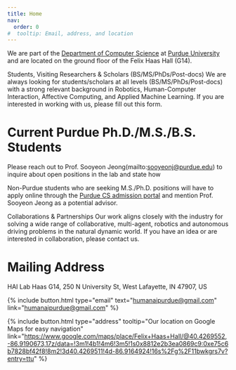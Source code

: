 ```yaml
---
title: Home
nav:
  order: 0
#  tooltip: Email, address, and location
---
```



We are part of the [Department of Computer Science](https://www.cs.purdue.edu/) at [Purdue University](https://www.purdue.edu/) and are located on the ground floor of the Felix Haas Hall (G14).

Students, Visiting Researchers & Scholars (BS/MS/PhDs/Post-docs)
We are always looking for students/scholars at all levels (BS/MS/PhDs/Post-docs) with a strong relevant background in Robotics, Human-Computer Interaction, Affective Computing, and Applied Machine Learning. If you are interested in working with us, please fill out this form. 

# Current Purdue Ph.D./M.S./B.S. Students 
Please reach out to Prof. Sooyeon Jeong(mailto:sooyeonj@purdue.edu) to inquire about open positions in the lab and state how 

Non-Purdue students who are seeking M.S./Ph.D. positions will have to apply online through the [Purdue CS admission portal](https://www.cs.purdue.edu/graduate/index.html) and mention Prof. Sooyeon Jeong as a potential advisor.

Collaborations & Partnerships
Our work aligns closely with the industry for solving a wide range of collaborative, multi-agent, robotics and autonomous driving problems in the natural dynamic world. If you have an idea or are interested in collaboration, please contact us.


# Mailing Address
HAI Lab
Haas G14, 250 N University St,
West Lafayette,
IN 47907, US

{%
  include button.html
  type="email"
  text="humanaipurdue@gmail.com"
  link="humanaipurdue@gmail.com"
%}

<!-- {%
  include button.html
  type="phone"
  text="(555) 867-5309"
  link="+1-555-867-5309"
%} -->

{%
  include button.html
  type="address"
  tooltip="Our location on Google Maps for easy navigation"
  link="https://www.google.com/maps/place/Felix+Haas+Hall/@40.4269552,-86.9190673,17z/data=!3m1!4b1!4m6!3m5!1s0x8812e2b3ea0869c9:0xe75c6b7828bf42f8!8m2!3d40.4269511!4d-86.9164924!16s%2Fg%2F11bwkgrs7v?entry=ttu"
%}
